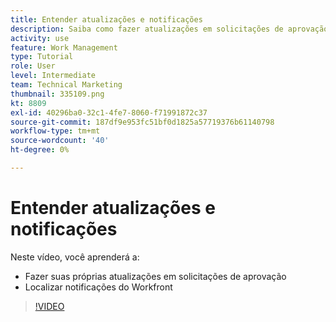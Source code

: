 ```yaml
---
title: Entender atualizações e notificações
description: Saiba como fazer atualizações em solicitações de aprovação e encontrar suas notificações no Workfront.
activity: use
feature: Work Management
type: Tutorial
role: User
level: Intermediate
team: Technical Marketing
thumbnail: 335109.png
kt: 8809
exl-id: 40296ba0-32c1-4fe7-8060-f71991872c37
source-git-commit: 187df9e953fc51bf0d1825a57719376b61140798
workflow-type: tm+mt
source-wordcount: '40'
ht-degree: 0%

---
```


# Entender atualizações e notificações

Neste vídeo, você aprenderá a:

* Fazer suas próprias atualizações em solicitações de aprovação
* Localizar notificações do Workfront

>[!VIDEO](https://video.tv.adobe.com/v/335109/?quality=12)

<!---
learn more URLS
Tag others on updates
Update work
--->
